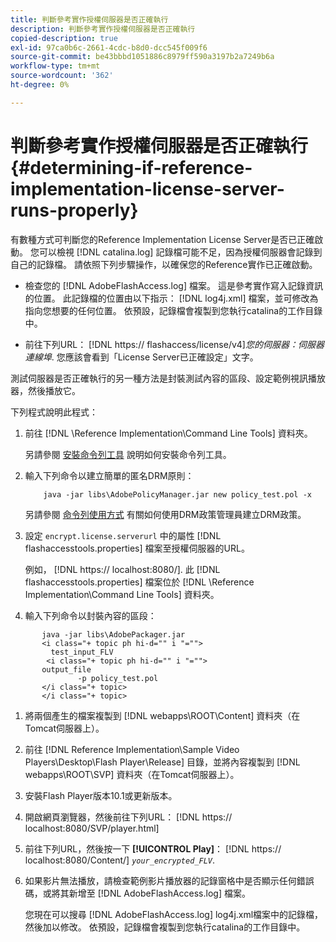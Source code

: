 ```yaml
---
title: 判斷參考實作授權伺服器是否正確執行
description: 判斷參考實作授權伺服器是否正確執行
copied-description: true
exl-id: 97ca0b6c-2661-4cdc-b8d0-dcc545f009f6
source-git-commit: be43bbbd1051886c8979ff590a3197b2a7249b6a
workflow-type: tm+mt
source-wordcount: '362'
ht-degree: 0%

---
```


# 判斷參考實作授權伺服器是否正確執行 {#determining-if-reference-implementation-license-server-runs-properly}

有數種方式可判斷您的Reference Implementation License Server是否已正確啟動。 您可以檢視 [!DNL catalina.log] 記錄檔可能不足，因為授權伺服器會記錄到自己的記錄檔。 請依照下列步驟操作，以確保您的Reference實作已正確啟動。

* 檢查您的 [!DNL AdobeFlashAccess.log] 檔案。 這是參考實作寫入記錄資訊的位置。 此記錄檔的位置由以下指示： [!DNL log4j.xml] 檔案，並可修改為指向您想要的任何位置。 依預設，記錄檔會複製到您執行catalina的工作目錄中。

* 前往下列URL： [!DNL https:// flashaccess/license/v4]*您的伺服器：伺服器連線埠*. 您應該會看到「License Server已正確設定」文字。

測試伺服器是否正確執行的另一種方法是封裝測試內容的區段、設定範例視訊播放器，然後播放它。

下列程式說明此程式：

1. 前往 [!DNL \Reference Implementation\Command Line Tools] 資料夾。

   另請參閱 [安裝命令列工具](../drm-reference-implementations/command-line-tools/install-command-line-tools.md) 說明如何安裝命令列工具。

1. 輸入下列命令以建立簡單的匿名DRM原則：

   ```
       java -jar libs\AdobePolicyManager.jar new policy_test.pol -x
   ```

   另請參閱 [命令列使用方式](../drm-reference-implementations/command-line-tools/configure-command-line-tools/policy-manager/policy-manager-command-line-usage.md) 有關如何使用DRM政策管理員建立DRM政策。

1. 設定 `encrypt.license.serverurl` 中的屬性 [!DNL flashaccesstools.properties] 檔案至授權伺服器的URL。

   例如， [!DNL https:// localhost:8080/]. 此 [!DNL flashaccesstools.properties] 檔案位於 [!DNL \Reference Implementation\Command Line Tools] 資料夾。

1. 輸入下列命令以封裝內容的區段：

```
       java -jar libs\AdobePackager.jar  
       <i class="+ topic ph hi-d="" i "="">
         test_input_FLV  
        <i class="+ topic ph hi-d="" i "="">
       output_file  
               -p policy_test.pol 
       </i class="+ topic> 
       </i class="+ topic>
```

1. 將兩個產生的檔案複製到 [!DNL webapps\ROOT\Content] 資料夾（在Tomcat伺服器上）。
1. 前往 [!DNL Reference Implementation\Sample Video Players\Desktop\Flash Player\Release] 目錄，並將內容複製到 [!DNL webapps\ROOT\SVP\] 資料夾（在Tomcat伺服器上）。

1. 安裝Flash Player版本10.1或更新版本。
1. 開啟網頁瀏覽器，然後前往下列URL： [!DNL        https:// localhost:8080/SVP/player.html]

1. 前往下列URL，然後按一下 **[!UICONTROL Play]**： [!DNL https:// localhost:8080/Content/] *`your_encrypted_FLV`*.

1. 如果影片無法播放，請檢查範例影片播放器的記錄窗格中是否顯示任何錯誤碼，或將其新增至 [!DNL AdobeFlashAccess.log] 檔案。

   您現在可以搜尋 [!DNL AdobeFlashAccess.log] log4j.xml檔案中的記錄檔，然後加以修改。 依預設，記錄檔會複製到您執行catalina的工作目錄中。
